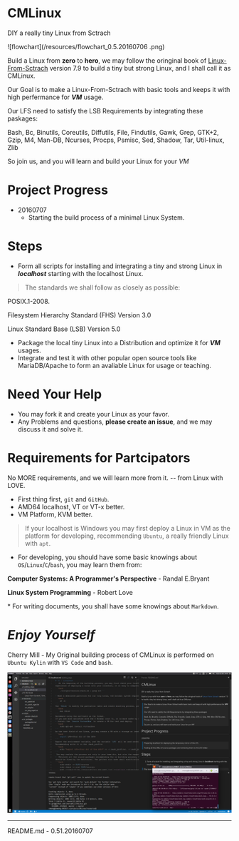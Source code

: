 # CMLinux
DIY a really tiny Linux from Sctrach

![flowchart](/resources/flowchart_0.5.20160706 .png)

Build a Linux from **zero** to **hero**, we may follow the oringinal book of [Linux-From-Sctrach](http://www.linuxfromscratch.org/lfs/downloads/stable/LFS-BOOK-7.9-NOCHUNKS.html) version 7.9 to build a tiny but strong Linux, and I shall call it as CMLinux.

> 
Our Goal is to make a Linux-From-Sctrach with basic tools and keeps it with high perfermance for ***VM*** usage.
> 
Our LFS need to satisfy the LSB Requirements by integrating these paskages:
> 
Bash, Bc, Binutils, Coreutils, Diffutils, File, Findutils, Gawk, Grep, GTK+2, Gzip, M4, Man-DB, Ncurses, Procps, Psmisc, Sed, Shadow, Tar, Util-linux, Zlib
>
So join us, and you will learn and build your Linux for your *VM*

# Project Progress
- 20160707  
    - Starting the build process of a minimal Linux System.

# Steps
- Form all scripts for installing and integrating a tiny and strong Linux in ***localhost*** starting with the localhost Linux.

> The standards we shall follow as closely as possible:
>> 
POSIX.1-2008.
>> 
Filesystem Hierarchy Standard (FHS) Version 3.0
>> 
Linux Standard Base (LSB) Version 5.0

- Package the local tiny Linux into a Distribution and optimize it for ***VM*** usages.
- Integrate and test it with other popular open source tools like MariaDB/Apache to form an avaliable Linux for usage or teaching.

# Need Your Help
- You may fork it and create your Linux as your favor.
- Any Problems and questions, **please create an issue**, and we may discuss it and solve it.

# Requirements for Partcipators
> 
No MORE requirements, and we will learn more from it.  -- from Linux with LOVE.

- First thing first, `git` and `GitHub`.
- AMD64 localhost, VT or VT-x better.
- VM Platform, KVM better.

> If your localhost is Windows you may first deploy a Linux in VM as the platform for developing, recommending `Ubuntu`, a really friendly Linux with `apt`.

- For developing, you should have some basic knowings about `OS`/`Linux`/`C`/`bash`, you may learn them from:

> 
**Computer Systems: A Programmer's Perspective** -  Randal E.Bryant
> 
**Linux System Programming** - Robert Love 

\* For writing documents, you shall have some knowings about `Markdown`.

# *Enjoy Yourself*

Cherry Mill - My Original building process of CMLinux is performed on `Ubuntu Kylin` with `VS Code` and `bash`.

![build_env_sample](/resources/build_env_sample.png)

---
README.md - 0.51.20160707